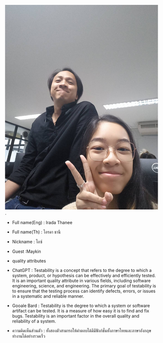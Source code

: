  ![alt text for screen readers](IMG_3418.JPG "Text to show on mouseover").
+ Full name(Eng) : Irada Thanee  
+ Full name(Th) :  ไอรดา ธานี  
+ Nickname : ไอซ์  
+ Guest :Maykin  

+ quality attributes  
+ ChatGPT : Testability is a concept that refers to the degree to which a system, product, or hypothesis can be effectively and efficiently tested. It is an important quality attribute in various fields, including software engineering, science, and engineering. The primary goal of testability is to ensure that the testing process can identify defects, errors, or issues in a systematic and reliable manner.  

+ Gooale Bard : Testability is the degree to which a system or software artifact can be tested. It is a measure of how easy it is to find and fix bugs. Testability is an important factor in the overall quality and reliability of a system.  
+ ความคิดเห็นส่วนตัว : ทั้งสองตัวสามารถให้คำตอบได้ดีมีฟังก์ชั่นทั้งภาษาไทยและภาษาอังกฤษ ทำงานได้อย่างรวดเร็ว 

